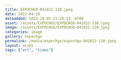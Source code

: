 ```yaml
---
title: EXPOCHGO-041022-138.jpeg
date: 2022-04-10
dateadded: 2023-10-05 21:29:13 -0700
asset: /assets/EXPOCHGO/EXPOCHGO-041022-138.jpeg
image: /assets/EXPOCHGO/EXPOCHGO-041022-138.jpeg
categories: image
gallery: expochgo
permalink: /media/expochgo/expochgo-041022-138-jpeg
layout: asset
tags: ["art", "times"]
--- 
```

